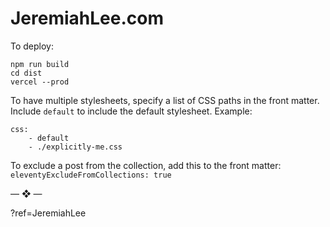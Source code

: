 # JeremiahLee.com

To deploy:

```
npm run build
cd dist
vercel --prod
```


To have multiple stylesheets, specify a list of CSS paths in the front matter. Include `default` to include the default stylesheet. Example:

```
css:
    - default
    - ./explicitly-me.css
```

To exclude a post from the collection, add this to the front matter:
`eleventyExcludeFromCollections: true`


<div class="mb-4 text-2xl text-center text-purple-500">— ❖ —</div>


?ref=JeremiahLee
